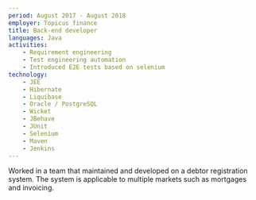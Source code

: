 ```yaml
---
period: August 2017 - August 2018
employer: Topicus finance
title: Back-end developer
languages: Java
activities:
    - Requirement engineering
    - Test engineering automation
    - Introduced E2E tests based on selenium
technology:
    - JEE
    - Hibernate
    - Liquibase
    - Oracle / PostgreSQL
    - Wicket
    - JBehave 
    - JUnit
    - Selenium
    - Maven
    - Jenkins
---
```

Worked in a team that maintained and developed on a debtor registration system. 
The system is applicable to multiple markets such as mortgages and
invoicing. 
